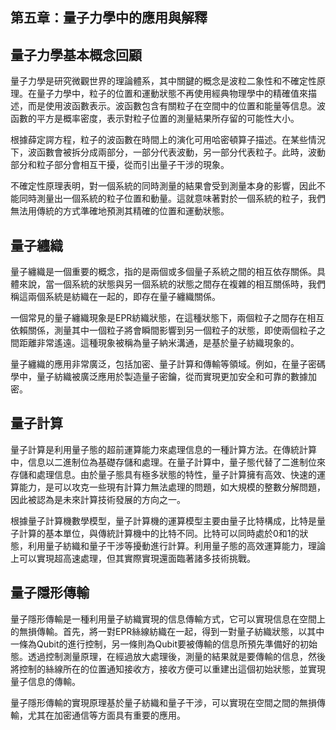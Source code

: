## 第五章：量子力學中的應用與解釋

## 量子力學基本概念回顧

量子力學是研究微觀世界的理論體系，其中關鍵的概念是波粒二象性和不確定性原理。在量子力學中，粒子的位置和運動狀態不再使用經典物理學中的精確值來描述，而是使用波函數表示。波函數包含有關粒子在空間中的位置和能量等信息。波函數的平方是概率密度，表示對粒子位置的測量結果所存留的可能性大小。

根據薛定諤方程，粒子的波函數在時間上的演化可用哈密頓算子描述。在某些情況下，波函數會被拆分成兩部分，一部分代表波動，另一部分代表粒子。此時，波動部分和粒子部分會相互干擾，從而引出量子干涉的現象。

不確定性原理表明，對一個系統的同時測量的結果會受到測量本身的影響，因此不能同時測量出一個系統的粒子位置和動量。這就意味著對於一個系統的粒子，我們無法用傳統的方式準確地預測其精確的位置和運動狀態。

## 量子纏織

量子纏織是一個重要的概念，指的是兩個或多個量子系統之間的相互依存關係。具體來說，當一個系統的狀態與另一個系統的狀態之間存在複雜的相互關係時，我們稱這兩個系統是紡織在一起的，即存在量子纏織關係。

一個常見的量子纏織現象是EPR紡織狀態，在這種狀態下，兩個粒子之間存在相互依賴關係，測量其中一個粒子將會瞬間影響到另一個粒子的狀態，即使兩個粒子之間距離非常遙遠。這種現象被稱為量子納米溝通，是基於量子紡織現象的。

量子纏織的應用非常廣泛，包括加密、量子計算和傳輸等領域。例如，在量子密碼學中，量子紡織被廣泛應用於製造量子密鑰，從而實現更加安全和可靠的數據加密。

## 量子計算

量子計算是利用量子態的超前運算能力來處理信息的一種計算方法。在傳統計算中，信息以二進制位為基礎存儲和處理。在量子計算中，量子態代替了二進制位來存儲和處理信息。由於量子態具有極多狀態的特性，量子計算擁有高效、快速的運算能力，是可以攻克一些現有計算力無法處理的問題，如大規模的整數分解問題，因此被認為是未來計算技術發展的方向之一。

根據量子計算機數學模型，量子計算機的運算模型主要由量子比特構成，比特是量子計算的基本單位，與傳統計算機中的比特不同。比特可以同時處於0和1的狀態，利用量子紡織和量子干涉等擾動進行計算。利用量子態的高效運算能力，理論上可以實現超高速處理，但其實際實現還面臨著諸多技術挑戰。

## 量子隱形傳輸

量子隱形傳輸是一種利用量子紡織實現的信息傳輸方式，它可以實現信息在空間上的無損傳輸。首先，將一對EPR絲線紡織在一起，得到一對量子紡織狀態，以其中一條為Qubit的進行控制，另一條則為Qubit要被傳輸的信息所預先準備好的初始態。透過控制測量原理，在經過放大處理後，測量的結果就是要傳輸的信息，然後將控制的絲線所在的位置通知接收方，接收方便可以重建出這個初始狀態，並實現量子信息的傳輸。

量子隱形傳輸的實現原理基於量子紡織和量子干涉，可以實現在空間之間的無損傳輸，尤其在加密通信等方面具有重要的應用。